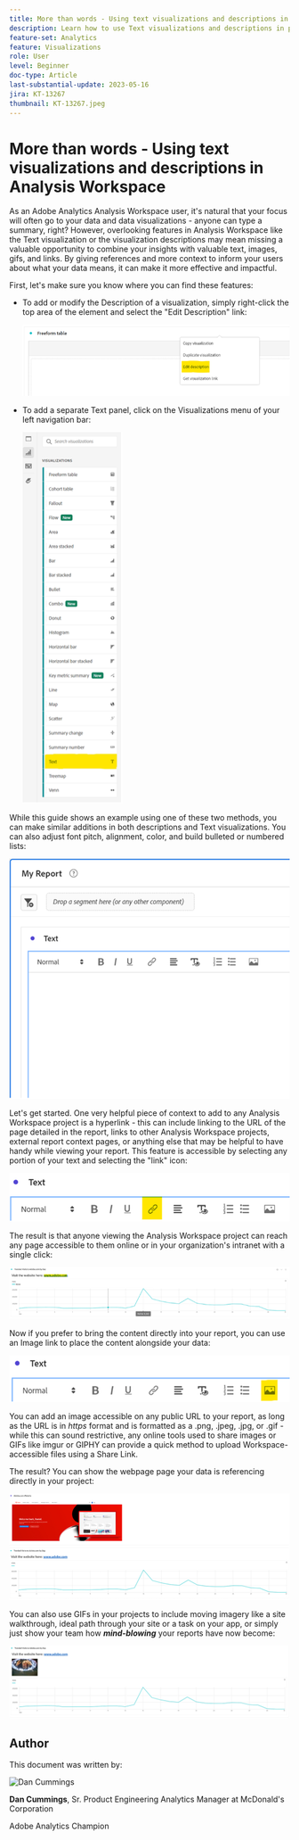 ```yaml
---
title: More than words - Using text visualizations and descriptions in Analysis Workspace
description: Learn how to use Text visualizations and descriptions in projects to create a more polished Analysis Workspace for your end-users.
feature-set: Analytics
feature: Visualizations
role: User
level: Beginner
doc-type: Article
last-substantial-update: 2023-05-16
jira: KT-13267
thumbnail: KT-13267.jpeg
---
```

# More than words - Using text visualizations and descriptions in Analysis Workspace

As an Adobe Analytics Analysis Workspace user, it's natural that your focus will often go to your data and data visualizations - anyone can type a summary, right? However, overlooking features in Analysis Workspace like the Text visualization or the visualization descriptions may mean missing a valuable opportunity to combine your insights with valuable text, images, gifs, and links. By giving references and more context to inform your users about what your data means, it can make it more effective and impactful.

First, let's make sure you know where you can find these features:

- To add or modify the Description of a visualization, simply right-click the top area of the element and select the "Edit Description" link:

    ![text 01](assets/t01.png)


- To add a separate Text panel, click on the Visualizations menu of your left navigation bar:

    ![text 02](assets/t02.png)

While this guide shows an example using one of these two methods, you can make similar additions in both descriptions and Text visualizations. You can also adjust font pitch, alignment, color, and build bulleted or numbered lists:

![text 03](assets/t03.png)

Let's get started. One very helpful piece of context to add to any Analysis Workspace project is a hyperlink - this can include linking to the URL of the page detailed in the report, links to other Analysis Workspace projects, external report context pages, or anything else that may be helpful to have handy while viewing your report. This feature is accessible by selecting any portion of your text and selecting the "link" icon:

![text 04](assets/t04.png)

The result is that anyone viewing the Analysis Workspace project can reach any page accessible to them online or in your organization's intranet with a single click: 

![text 05](assets/t05.png)

Now if you prefer to bring the content directly into your report, you can use an Image link to place the content alongside your data:

![text 06](assets/t06.png)

You can add an image accessible on any public URL to your report, as long as the URL is in *https* format and is formatted as a .png, .jpeg, .jpg, or .gif - while this can sound restrictive, any online tools used to share images or GIFs like imgur or GIPHY can provide a quick method to upload Workspace-accessible files using a Share Link. 

The result? You can show the webpage page your data is referencing directly in your project:

![text 07](assets/t07.png)

You can also use GIFs in your projects to include moving imagery like a site walkthrough, ideal path through your site or a task on your app, or simply just show your team how ***mind-blowing*** your reports have now become:

![text 08](assets/t08.png)

## Author

This document was written by:

![Dan Cummings](assets/text09.png)

**Dan Cummings**, Sr. Product Engineering Analytics Manager at McDonald's Corporation

Adobe Analytics Champion
